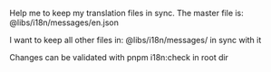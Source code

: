 Help me to keep my translation files in sync.
The master file is:  @libs/i18n/messages/en.json

I want to keep all other files in: @libs/i18n/messages/ in sync with it

Changes can be validated with pnpm i18n:check in root dir